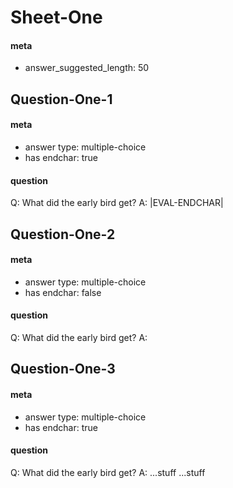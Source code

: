 # Sheet-One

#### meta
 - answer_suggested_length: 50

## Question-One-1

#### meta
 - answer type: multiple-choice
 - has endchar: true

#### question
Q: What did the early bird get?
A: |EVAL-ENDCHAR|


## Question-One-2

#### meta
 - answer type: multiple-choice
 - has endchar: false

#### question
Q: What did the early bird get?
A: 

## Question-One-3

#### meta
 - answer type: multiple-choice
 - has endchar: true

#### question
Q: What did the early bird get?
A: 
<EVAL-ENDCHAR>
...stuff
...stuff
